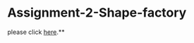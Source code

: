 # Assignment-2-Shape-factory 
please click [here](https://Wxd990921.github.io/Assignment-2-Shape-factory/).**

